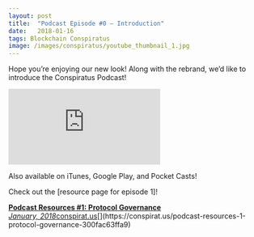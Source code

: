 ```yaml
---
layout:	post
title:	"Podcast Episode #0 — Introduction"
date:	2018-01-16
tags: Blockchain Conspiratus
image: /images/conspiratus/youtube_thumbnail_1.jpg
---
```


Hope you’re enjoying our new look! Along with the rebrand, we’d like to introduce the Conspiratus Podcast!

<iframe src="https://www.youtube.com/embed/IDY_inT-q0U" frameborder="0" allowfullscreen></iframe>

Also available on iTunes, Google Play, and Pocket Casts!

Check out the [resource page for episode 1]!

[**Podcast Resources #1: Protocol Governance**  
*January, 2018*conspirat.us](https://conspirat.us/podcast-resources-1-protocol-governance-300fac63ffa9 "https://conspirat.us/podcast-resources-1-protocol-governance-300fac63ffa9")[](https://conspirat.us/podcast-resources-1-protocol-governance-300fac63ffa9)  